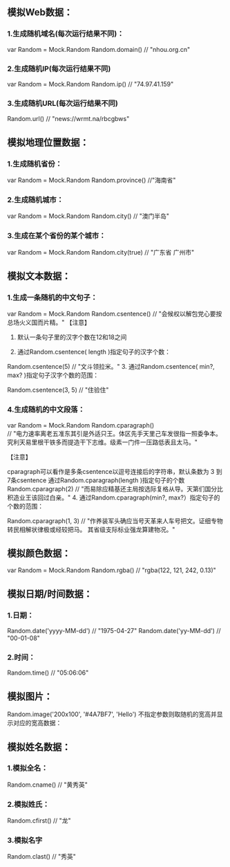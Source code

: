## 模拟Web数据：

### 1.生成随机域名(每次运行结果不同)：

var Random = Mock.Random
Random.domain()  //   "nhou.org.cn"  

### 2.生成随机IP(每次运行结果不同)

var Random = Mock.Random
Random.ip()   //  "74.97.41.159"

### 3.生成随机URL(每次运行结果不同)

Random.url()  //   "news://wrmt.na/rbcgbws"

## 模拟地理位置数据： 

### 1.生成随机省份：

var Random = Mock.Random
Random.province()  //"海南省"

### 2.生成随机城市：

var Random = Mock.Random
Random.city()   // "澳门半岛"

### 3.生成在某个省份的某个城市：

var Random = Mock.Random
Random.city(true) // "广东省 广州市"

## 模拟文本数据：

### 1.生成一条随机的中文句子：

var Random = Mock.Random
Random.csentence()   //  "会候权以解包党心要按总场火义国而片精。"
【注意】

1. 默认一条句子里的汉字个数在12和18之间

2. 通过Random.csentence( length )指定句子的汉字个数：

Random.csentence(5)  // "文斗领拉米。"
3. 通过Random.csentence( min?, max? )指定句子汉字个数的范围：

Random.csentence(3, 5)  // "住验住"


### 4.生成随机的中文段落：

var Random = Mock.Random
Random.cparagraph()  
// "电力速率离老五准东其引是外适只王。体区先手天里己车发很指一照委争本。
   究利天易里根干铁多而提造干下志维。级素一门件一压路低表且太马。"


【注意】

cparagraph可以看作是多条csentence以逗号连接后的字符串，默认条数为 3 到 7条csentence
通过Random.cparagraph(length )指定句子的个数
Random.cparagraph(2) 
// "而易除应精基还主局按选际复格从导。天第们国分比积造业王该回过白亲。"
4. 通过Random.cparagraph(min?, max?）指定句子的个数的范围：

Random.cparagraph(1, 3)
//  "作养装军头确应当号天革来人车号把文。证细专物转民相解状律极或经较把马。
     其省级支际标业强龙算建物况。"
## 模拟颜色数据：

var Random = Mock.Random
Random.rgba()  // "rgba(122, 121, 242, 0.13)"

## 模拟日期/时间数据：

### 1.日期：

Random.date('yyyy-MM-dd')  // "1975-04-27"
Random.date('yy-MM-dd')    //   "00-01-08"

### 2.时间：

Random.time()   // "05:06:06"

## 模拟图片：

Random.image('200x100', '#4A7BF7', 'Hello')
不指定参数则取随机的宽高并显示对应的宽高数据：

## 模拟姓名数据：

### 1.模拟全名：
Random.cname()   // "黄秀英"

### 2.模拟姓氏：
Random.cfirst()   // "龙"

### 3.模拟名字

Random.clast()  // "秀英"
